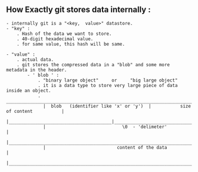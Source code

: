 ## How Exactly git stores data internally :
    - internally git is a "<key,  value>" datastore.
    - "key" :
        . Hash of the data we want to store.
        . 40-digit hexadecimal value.
        . for same value, this hash will be same.
            
    - "value" : 
        . actual data.
        . git stores the compressed data in a "blob" and some more metadata in the header.
            - ' blob ' :
                . "binary large object"     or     "big large object"
                . it is a data type to store very large piece of data inside an object.
                .  _____________________________________________________________________________
                  |  blob   (identifier like 'x' or 'y')  |           size of content           |
                  |_______________________________________|_____________________________________|
                  |                             \0  - 'delimeter'                               |
                  |_____________________________________________________________________________|
                  |                           content of the data                               |
                  |_____________________________________________________________________________|